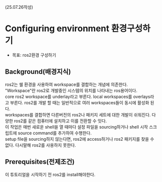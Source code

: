(25.07.26작성)
# Configuring environment 환경구성하기
* 목표: ros2환경 구성하기

## Background(배경지식)
ros2는 쉘 환경을 사용하여 workspace를 결합하는 개념에 의존한다. "Workspace"란 ros2로 개발중인 시스템의 위치를 나타내는 ros용어이다.    
core ros2 workspace를 underlay라고 부른다. local workspaces를 overlays라고 부른다. ros2를 개발 할 때는 일반적으로 여러 workspaces들이 동시에 활성화 된다.      
workspaces를 결합하면 다른버전의 ros2나 패키지 세트에 대한 개발이 쉬워진다. 다양한 ros2를 같은 컴퓨터에 설치하고 이를 전환할 수 잇다.     
이 작업은 매번 새로운 shell을 열 때마다 설정 파일을 sourcing하거나 shell 시작 스크립트에 source command를 추가하여 수행한다.     
setup file을 sourcing하지 않는다면, ros2에 access하거나 ros2 패키지를 찾을 수 없다. 다시말해 ros2를 사용하지 못한다.    
## Prerequisites(전제조건)
이 튜토리얼을 시작하기 전 ros2를 install해야한다.   
